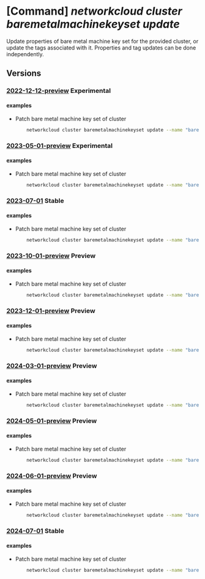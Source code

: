# [Command] _networkcloud cluster baremetalmachinekeyset update_

Update properties of bare metal machine key set for the provided cluster, or update the tags associated with it. Properties and tag updates can be done independently.

## Versions

### [2022-12-12-preview](/Resources/mgmt-plane/L3N1YnNjcmlwdGlvbnMve30vcmVzb3VyY2Vncm91cHMve30vcHJvdmlkZXJzL21pY3Jvc29mdC5uZXR3b3JrY2xvdWQvY2x1c3RlcnMve30vYmFyZW1ldGFsbWFjaGluZWtleXNldHMve30=/2022-12-12-preview.xml) **Experimental**

<!-- mgmt-plane /subscriptions/{}/resourcegroups/{}/providers/microsoft.networkcloud/clusters/{}/baremetalmachinekeysets/{} 2022-12-12-preview -->

#### examples

- Patch bare metal machine key set of cluster
    ```bash
        networkcloud cluster baremetalmachinekeyset update --name "bareMetalMachineKeySetName" --expiration "2022-12-31T23:59:59.008Z" --jump-hosts-allowed "192.0.2.1" "192.0.2.5"--user-list '[{"description":"UserDesc","azureUserName":"userABC","sshPublicKey":{"keyData":"ssh-rsa AAtsE3njSONzDYRIZv/WLjVuMfrUSByHp+/ojNZfpB3af/YDzwQCZzXnblrv9d3q4c2tWmm/SyFqthaqd0= admin@vm"}}]' --tags key1="myvalue1" key2="myvalue2" --cluster-name "clusterName" --resource-group "resourceGroupName"
    ```

### [2023-05-01-preview](/Resources/mgmt-plane/L3N1YnNjcmlwdGlvbnMve30vcmVzb3VyY2Vncm91cHMve30vcHJvdmlkZXJzL21pY3Jvc29mdC5uZXR3b3JrY2xvdWQvY2x1c3RlcnMve30vYmFyZW1ldGFsbWFjaGluZWtleXNldHMve30=/2023-05-01-preview.xml) **Experimental**

<!-- mgmt-plane /subscriptions/{}/resourcegroups/{}/providers/microsoft.networkcloud/clusters/{}/baremetalmachinekeysets/{} 2023-05-01-preview -->

#### examples

- Patch bare metal machine key set of cluster
    ```bash
        networkcloud cluster baremetalmachinekeyset update --name "bareMetalMachineKeySetName" --expiration "2022-12-31T23:59:59.008Z" --jump-hosts-allowed "192.0.2.1" "192.0.2.5" --user-list "[{description:'User description',azureUserName:userABC,sshPublicKey:{keyData:'ssh-rsa AAtsE3njSONzDYRIZv/WLjVuMfrUSByHp+/ojNZfpB3af/YDzwQCZzXnblrv9d3q4c2tWmm/SyFqthaqd0= admin@vm'}}]" --tags key1="myvalue1" key2="myvalue2" --cluster-name "clusterName" --resource-group "resourceGroupName"
    ```

### [2023-07-01](/Resources/mgmt-plane/L3N1YnNjcmlwdGlvbnMve30vcmVzb3VyY2Vncm91cHMve30vcHJvdmlkZXJzL21pY3Jvc29mdC5uZXR3b3JrY2xvdWQvY2x1c3RlcnMve30vYmFyZW1ldGFsbWFjaGluZWtleXNldHMve30=/2023-07-01.xml) **Stable**

<!-- mgmt-plane /subscriptions/{}/resourcegroups/{}/providers/microsoft.networkcloud/clusters/{}/baremetalmachinekeysets/{} 2023-07-01 -->

#### examples

- Patch bare metal machine key set of cluster
    ```bash
        networkcloud cluster baremetalmachinekeyset update --name "bareMetalMachineKeySetName" --expiration "2022-12-31T23:59:59.008Z" --jump-hosts-allowed "192.0.2.1" "192.0.2.5" --user-list "[{description:'User description',azureUserName:userABC,sshPublicKey:{keyData:'ssh-rsa AAtsE3njSONzDYRIZv/WLjVuMfrUSByHp+/ojNZfpB3af/YDzwQCZzXnblrv9d3q4c2tWmm/SyFqthaqd0= admin@vm'}}]" --tags key1="myvalue1" key2="myvalue2" --cluster-name "clusterName" --resource-group "resourceGroupName"
    ```

### [2023-10-01-preview](/Resources/mgmt-plane/L3N1YnNjcmlwdGlvbnMve30vcmVzb3VyY2Vncm91cHMve30vcHJvdmlkZXJzL21pY3Jvc29mdC5uZXR3b3JrY2xvdWQvY2x1c3RlcnMve30vYmFyZW1ldGFsbWFjaGluZWtleXNldHMve30=/2023-10-01-preview.xml) **Preview**

<!-- mgmt-plane /subscriptions/{}/resourcegroups/{}/providers/microsoft.networkcloud/clusters/{}/baremetalmachinekeysets/{} 2023-10-01-preview -->

#### examples

- Patch bare metal machine key set of cluster
    ```bash
        networkcloud cluster baremetalmachinekeyset update --name "bareMetalMachineKeySetName" --expiration "2022-12-31T23:59:59.008Z" --jump-hosts-allowed "192.0.2.1" "192.0.2.5" --user-list "[{description:'User description',azureUserName:userABC,userPrincipalName:'userABC@myorg.com',sshPublicKey:{keyData:'ssh-rsa AAtsE3njSONzDYRIZv/WLjVuMfrUSByHp+/ojNZfpB3af/YDzwQCZzXnblrv9d3q4c2tWmm/SyFqthaqd0= admin@vm'}}]" --tags key1="myvalue1" key2="myvalue2" --cluster-name "clusterName" --resource-group "resourceGroupName"
    ```

### [2023-12-01-preview](/Resources/mgmt-plane/L3N1YnNjcmlwdGlvbnMve30vcmVzb3VyY2Vncm91cHMve30vcHJvdmlkZXJzL21pY3Jvc29mdC5uZXR3b3JrY2xvdWQvY2x1c3RlcnMve30vYmFyZW1ldGFsbWFjaGluZWtleXNldHMve30=/2023-12-01-preview.xml) **Preview**

<!-- mgmt-plane /subscriptions/{}/resourcegroups/{}/providers/microsoft.networkcloud/clusters/{}/baremetalmachinekeysets/{} 2023-12-01-preview -->

#### examples

- Patch bare metal machine key set of cluster
    ```bash
        networkcloud cluster baremetalmachinekeyset update --name "bareMetalMachineKeySetName" --expiration "2022-12-31T23:59:59.008Z" --jump-hosts-allowed "192.0.2.1" "192.0.2.5" --user-list "[{description:'User description',azureUserName:userABC,userPrincipalName:'userABC@myorg.com',sshPublicKey:{keyData:'ssh-rsa AAtsE3njSONzDYRIZv/WLjVuMfrUSByHp+/ojNZfpB3af/YDzwQCZzXnblrv9d3q4c2tWmm/SyFqthaqd0= admin@vm'}}]" --tags key1="myvalue1" key2="myvalue2" --cluster-name "clusterName" --resource-group "resourceGroupName"
    ```

### [2024-03-01-preview](/Resources/mgmt-plane/L3N1YnNjcmlwdGlvbnMve30vcmVzb3VyY2Vncm91cHMve30vcHJvdmlkZXJzL21pY3Jvc29mdC5uZXR3b3JrY2xvdWQvY2x1c3RlcnMve30vYmFyZW1ldGFsbWFjaGluZWtleXNldHMve30=/2024-03-01-preview.xml) **Preview**

<!-- mgmt-plane /subscriptions/{}/resourcegroups/{}/providers/microsoft.networkcloud/clusters/{}/baremetalmachinekeysets/{} 2024-03-01-preview -->

#### examples

- Patch bare metal machine key set of cluster
    ```bash
        networkcloud cluster baremetalmachinekeyset update --name "bareMetalMachineKeySetName" --expiration "2022-12-31T23:59:59.008Z" --jump-hosts-allowed "192.0.2.1" "192.0.2.5" --user-list "[{description:'User description',azureUserName:userABC,userPrincipalName:'userABC@myorg.com',sshPublicKey:{keyData:'ssh-rsa AAtsE3njSONzDYRIZv/WLjVuMfrUSByHp+/ojNZfpB3af/YDzwQCZzXnblrv9d3q4c2tWmm/SyFqthaqd0= admin@vm'}}]" --tags key1="myvalue1" key2="myvalue2" --cluster-name "clusterName" --resource-group "resourceGroupName"
    ```

### [2024-05-01-preview](/Resources/mgmt-plane/L3N1YnNjcmlwdGlvbnMve30vcmVzb3VyY2Vncm91cHMve30vcHJvdmlkZXJzL21pY3Jvc29mdC5uZXR3b3JrY2xvdWQvY2x1c3RlcnMve30vYmFyZW1ldGFsbWFjaGluZWtleXNldHMve30=/2024-05-01-preview.xml) **Preview**

<!-- mgmt-plane /subscriptions/{}/resourcegroups/{}/providers/microsoft.networkcloud/clusters/{}/baremetalmachinekeysets/{} 2024-05-01-preview -->

#### examples

- Patch bare metal machine key set of cluster
    ```bash
        networkcloud cluster baremetalmachinekeyset update --name "bareMetalMachineKeySetName" --expiration "2022-12-31T23:59:59.008Z" --jump-hosts-allowed "192.0.2.1" "192.0.2.5" --user-list "[{description:'User description',azureUserName:userABC,userPrincipalName:'userABC@myorg.com',sshPublicKey:{keyData:'ssh-rsa AAtsE3njSONzDYRIZv/WLjVuMfrUSByHp+/ojNZfpB3af/YDzwQCZzXnblrv9d3q4c2tWmm/SyFqthaqd0= admin@vm'}}]" --tags key1="myvalue1" key2="myvalue2" --cluster-name "clusterName" --resource-group "resourceGroupName"
    ```

### [2024-06-01-preview](/Resources/mgmt-plane/L3N1YnNjcmlwdGlvbnMve30vcmVzb3VyY2Vncm91cHMve30vcHJvdmlkZXJzL21pY3Jvc29mdC5uZXR3b3JrY2xvdWQvY2x1c3RlcnMve30vYmFyZW1ldGFsbWFjaGluZWtleXNldHMve30=/2024-06-01-preview.xml) **Preview**

<!-- mgmt-plane /subscriptions/{}/resourcegroups/{}/providers/microsoft.networkcloud/clusters/{}/baremetalmachinekeysets/{} 2024-06-01-preview -->

#### examples

- Patch bare metal machine key set of cluster
    ```bash
        networkcloud cluster baremetalmachinekeyset update --name "bareMetalMachineKeySetName" --expiration "2022-12-31T23:59:59.008Z" --jump-hosts-allowed "192.0.2.1" "192.0.2.5" --user-list "[{description:'User description',azureUserName:userABC,userPrincipalName:'userABC@myorg.com',sshPublicKey:{keyData:'ssh-rsa AAtsE3njSONzDYRIZv/WLjVuMfrUSByHp+/ojNZfpB3af/YDzwQCZzXnblrv9d3q4c2tWmm/SyFqthaqd0= admin@vm'}}]" --tags key1="myvalue1" key2="myvalue2" --cluster-name "clusterName" --resource-group "resourceGroupName"
    ```

### [2024-07-01](/Resources/mgmt-plane/L3N1YnNjcmlwdGlvbnMve30vcmVzb3VyY2Vncm91cHMve30vcHJvdmlkZXJzL21pY3Jvc29mdC5uZXR3b3JrY2xvdWQvY2x1c3RlcnMve30vYmFyZW1ldGFsbWFjaGluZWtleXNldHMve30=/2024-07-01.xml) **Stable**

<!-- mgmt-plane /subscriptions/{}/resourcegroups/{}/providers/microsoft.networkcloud/clusters/{}/baremetalmachinekeysets/{} 2024-07-01 -->

#### examples

- Patch bare metal machine key set of cluster
    ```bash
        networkcloud cluster baremetalmachinekeyset update --name "bareMetalMachineKeySetName" --expiration "2022-12-31T23:59:59.008Z" --jump-hosts-allowed "192.0.2.1" "192.0.2.5" --user-list "[{description:'User description',azureUserName:userABC,userPrincipalName:'userABC@myorg.com',sshPublicKey:{keyData:'ssh-rsa AAtsE3njSONzDYRIZv/WLjVuMfrUSByHp+/ojNZfpB3af/YDzwQCZzXnblrv9d3q4c2tWmm/SyFqthaqd0= admin@vm'}}]" --tags key1="myvalue1" key2="myvalue2" --cluster-name "clusterName" --resource-group "resourceGroupName"
    ```
